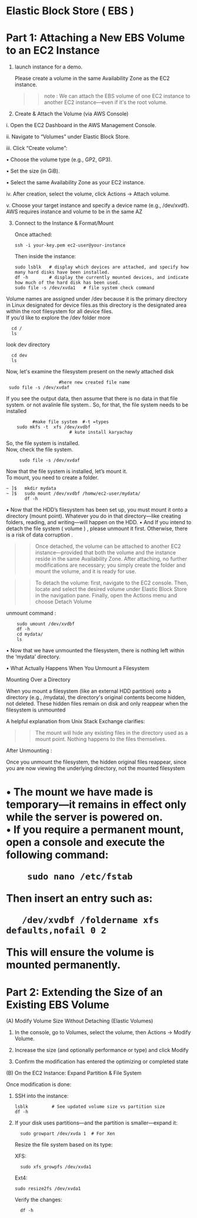 <h1>Elastic Block Store ( EBS )</h1>

<h1>Part 1: Attaching a New EBS Volume to an EC2 Instance</h1>

1. launch instance for a demo.

   Please create a volume in the same Availability Zone as the EC2 instance.

    >>note  : We can attach the EBS volume of one EC2 instance to another EC2 instance—even if it's the root volume.

2. Create & Attach the Volume (via AWS Console)

i. Open the EC2 Dashboard in the AWS Management Console.

ii. Navigate to “Volumes” under Elastic Block Store.

iii. Click “Create volume”:

   • Choose the volume type (e.g., GP2, GP3).

   • Set the size (in GiB).

   • Select the same Availability Zone as your EC2 instance.

iv. After creation, select the volume, click Actions → Attach volume.

v. Choose your target instance and specify a device name (e.g., /dev/xvdf).
AWS requires instance and volume to be in the same AZ

3. Connect to the Instance & Format/Mount

     Once attached:

       ssh -i your-key.pem ec2-user@your-instance
   Then inside the instance:

       sudo lsblk   # display which devices are attached, and specify how many hard disks have been installed.
       df -h        # display the currently mounted devices, and indicate how much of the hard disk has been used.
       sudo file -s /dev/xvda1   # file system check command
Volume names are assigned under /dev because it is the primary directory in Linux designated for device files.as this directory is the designated area within the root filesystem for all device files.<br>
If you’d like to explore the /dev folder more

      cd /
      ls
 look dev directory
     
      cd dev
      ls

Now, let's examine the filesystem present on the newly attached disk

                        #here new created file name
     sudo file -s /dev/xvdaf
If you see the output data, then assume that there is no data in that file system. or not avalinle file system..
So, for that, the file system needs to be installed

              #make file system  #-t =types 
        sudo mkfs -t  xfs /dev/xvdbf
                            # kute install karyachay


  So, the file system is installed.<br>
  Now, check the file system.

         sudo file -s /dev/xvdaf
Now that the file system is installed, let’s mount it.<br>
To mount, you need to create a folder.

    ~ ]$   mkdir mydata
    ~ ]$   sudo mount /dev/xvdbf /homw/ec2-user/mydata/
           df -h

• Now that the HDD’s filesystem has been set up, you must mount it onto a directory (mount point). Whatever you do in that directory—like creating folders, reading, and writing—will happen on the HDD.
• And If you intend to detach the file system ( volume ) , please unmount it first. Otherwise, there is a risk of data corruption .
>>Once detached, the volume can be attached to another EC2 instance—provided that both the volume and the instance reside in the same Availability Zone. After attaching, no further modifications are necessary; you simply create the folder and mount the volume, and it is ready for use.

>>To detach the volume: first, navigate to the EC2 console. Then, locate and select the desired volume under Elastic Block Store in the navigation pane. Finally, open the Actions menu and choose Detach Volume

unmount command :

        sudo umount /dev/xvdbf
        df -h
        cd mydata/
        ls

• Now that we have unmounted the filesystem, there is nothing left within the ‘mydata’ directory.

• What Actually Happens When You Unmount a Filesystem

Mounting Over a Directory

When you mount a filesystem (like an external HDD partition) onto a directory (e.g., /mydata), the directory's original contents become hidden, not deleted. These hidden files remain on disk and only reappear when the filesystem is unmounted 

A helpful explanation from Unix Stack Exchange clarifies:

>>The mount will hide any existing files in the directory used as a mount point. Nothing happens to the files themselves.

After Unmounting : 

Once you unmount the filesystem, the hidden original files reappear, since you are now viewing the underlying directory, not the mounted filesystem

<h1>• The mount we have made is temporary—it remains in effect only while the server is powered on.<br>
    • If you require a permanent mount, open a console and execute the following command:<br>
        
        sudo nano /etc/fstab

   Then insert an entry such as:<br>

       /dev/xvdbf /foldername xfs defaults,nofail 0 2
   This will ensure the volume is mounted permanently.
   </h1>

<h1>Part 2: Extending the Size of an Existing EBS Volume</h1>

(A) Modify Volume Size Without Detaching (Elastic Volumes)

  1. In the console, go to Volumes, select the volume, then Actions → Modify Volume.

  2. Increase the size (and optionally performance or type) and click Modify 

  3. Confirm the modification has entered the optimizing or completed state 


(B) On the EC2 Instance: Expand Partition & File System

Once modification is done:

1. SSH into the instance:

       lsblk         # See updated volume size vs partition size
       df -h
2. If your disk uses partitions—and the partition is smaller—expand it:

         sudo growpart /dev/xvda 1  # For Xen
   Resize the file system based on its type:

   XFS:
   
         sudo xfs_growpfs /dev/xvda1
   Ext4:

       sudo resize2fs /dev/xvda1
   Verify the changes:
   
         df -h
              

 
 
   
  
